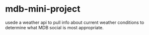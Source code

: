 # mdb-mini-project
usede a weather api to pull info about current weather conditions to determine what MDB social is most appropriate.
